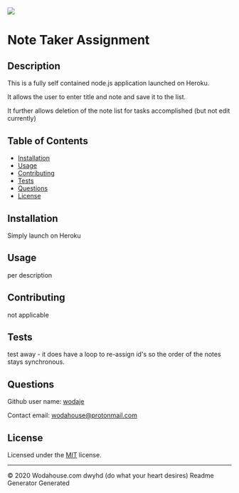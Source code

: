 
![](https://img.shields.io/apm/l/vim-mode)
---
# Note Taker Assignment

## Description 
This is a fully self contained node.js application launched on Heroku. 

It allows the user to enter title and note and save it to the list.

It further allows deletion of the note list for tasks accomplished (but not edit currently)

## Table of Contents

* [Installation](#Installation)
* [Usage](#Usage)
* [Contributing](#Contributing)
* [Tests](#Tests)
* [Questions](#Questions)
* [License](#License)


## Installation

Simply launch on Heroku


## Usage 

per description


## Contributing

not applicable


## Tests

test away - it does have a loop to re-assign id's so the order of the notes stays synchronous.


## Questions

Github user name: [wodaje](https://github.com/wodaje)

Contact email: [wodahouse@protonmail.com](mailto:wodahouse@protonmail.com)

## License

Licensed under the [MIT](MIT%20License.txt) license.

---

© 2020 Wodahouse.com dwyhd (do what your heart desires) Readme Generator Generated